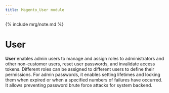 ```yaml
---
title: Magento_User module
---
```


{% include mrg/note.md %}

# User

**User** enables admin users to manage and assign roles to administrators and other non-customer users, reset user passwords, and invalidate access tokens.
Different roles can be assigned to different users to define their permissions.
For admin passwords, it enables setting lifetimes and locking them when expired or when a specified numbers of failures have occurred. It allows preventing password brute force attacks for system backend.
